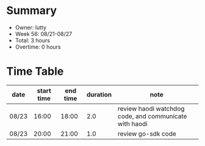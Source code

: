 # Summary

* Owner: lutty
* Week 56: 08/21-08/27
* Total: 3 hours
* Overtime: 0 hours

# Time Table

| date  | start time | end time | duration | note                                                   |
|-------|------------|----------|----------|--------------------------------------------------------|
| 08/23 | 16:00      | 18:00    | 2.0      | review haodi watchdog code, and communicate with haodi |
| 08/23 | 20:00      | 21:00    | 1.0      | review go-sdk code                                     |

